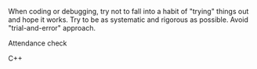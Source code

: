 When coding or debugging, try not to fall into a habit of "trying" things out and hope it works. Try to be as systematic and rigorous as possible. Avoid "trial-and-error" approach.

Attendance check

C++
